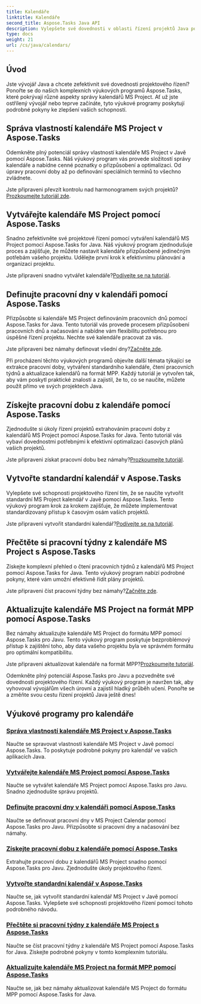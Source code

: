 ```yaml
---
title: Kalendáře
linktitle: Kalendáře
second_title: Aspose.Tasks Java API
description: Vylepšete své dovednosti v oblasti řízení projektů Java pomocí výukových programů Aspose.Tasks. Ovládněte správu kalendářů, snadno vytvářejte, definujte dny v týdnu a aktualizujte kalendáře.
type: docs
weight: 21
url: /cs/java/calendars/
---
```

## Úvod

Jste vývojář Java a chcete zefektivnit své dovednosti projektového řízení? Ponořte se do našich komplexních výukových programů Aspose.Tasks, které pokrývají různé aspekty správy kalendářů MS Project. Ať už jste ostřílený vývojář nebo teprve začínáte, tyto výukové programy poskytují podrobné pokyny ke zlepšení vašich schopností.

## Správa vlastností kalendáře MS Project v Aspose.Tasks
Odemkněte plný potenciál správy vlastností kalendáře MS Project v Javě pomocí Aspose.Tasks. Náš výukový program vás provede složitostí správy kalendáře a nabídne cenné poznatky o přizpůsobení a optimalizaci. Od úpravy pracovní doby až po definování speciálních termínů to všechno zvládnete.

 Jste připraveni převzít kontrolu nad harmonogramem svých projektů?[Prozkoumejte tutoriál zde](./properties/).

## Vytvářejte kalendáře MS Project pomocí Aspose.Tasks
Snadno zefektivněte své projektové řízení pomocí vytváření kalendářů MS Project pomocí Aspose.Tasks for Java. Náš výukový program zjednodušuje proces a zajišťuje, že můžete nastavit kalendáře přizpůsobené jedinečným potřebám vašeho projektu. Udělejte první krok k efektivnímu plánování a organizaci projektu.

 Jste připraveni snadno vytvářet kalendáře?[Podívejte se na tutoriál](./create/).

## Definujte pracovní dny v kalendáři pomocí Aspose.Tasks
Přizpůsobte si kalendáře MS Project definováním pracovních dnů pomocí Aspose.Tasks for Java. Tento tutoriál vás provede procesem přizpůsobení pracovních dnů a načasování a nabídne vám flexibilitu potřebnou pro úspěšné řízení projektu. Nechte své kalendáře pracovat za vás.

 Jste připraveni bez námahy definovat všední dny?[Začněte zde](./define-weekdays/).

Při procházení těchto výukových programů objevíte další témata týkající se extrakce pracovní doby, vytváření standardního kalendáře, čtení pracovních týdnů a aktualizace kalendářů na formát MPP. Každý tutoriál je vytvořen tak, aby vám poskytl praktické znalosti a zajistil, že to, co se naučíte, můžete použít přímo ve svých projektech Java.

## Získejte pracovní dobu z kalendáře pomocí Aspose.Tasks
Zjednodušte si úkoly řízení projektů extrahováním pracovní doby z kalendářů MS Project pomocí Aspose.Tasks for Java. Tento tutoriál vás vybaví dovednostmi potřebnými k efektivní optimalizaci časových plánů vašich projektů.

 Jste připraveni získat pracovní dobu bez námahy?[Prozkoumejte tutoriál](./working-hours/).

## Vytvořte standardní kalendář v Aspose.Tasks
Vylepšete své schopnosti projektového řízení tím, že se naučíte vytvořit standardní MS Project kalendář v Javě pomocí Aspose.Tasks. Tento výukový program krok za krokem zajišťuje, že můžete implementovat standardizovaný přístup k časovým osám vašich projektů.

 Jste připraveni vytvořit standardní kalendář?[Podívejte se na tutoriál](./make-standard/).

## Přečtěte si pracovní týdny z kalendáře MS Project s Aspose.Tasks
Získejte komplexní přehled o čtení pracovních týdnů z kalendářů MS Project pomocí Aspose.Tasks for Java. Tento výukový program nabízí podrobné pokyny, které vám umožní efektivně řídit plány projektů.

 Jste připraveni číst pracovní týdny bez námahy?[Začněte zde](./read-work-weeks/).

## Aktualizujte kalendáře MS Project na formát MPP pomocí Aspose.Tasks
Bez námahy aktualizujte kalendáře MS Project do formátu MPP pomocí Aspose.Tasks pro Javu. Tento výukový program poskytuje bezproblémový přístup k zajištění toho, aby data vašeho projektu byla ve správném formátu pro optimální kompatibilitu.

 Jste připraveni aktualizovat kalendáře na formát MPP?[Prozkoumejte tutoriál](./update-to-mpp/).

Odemkněte plný potenciál Aspose.Tasks pro Javu a pozvedněte své dovednosti projektového řízení. Každý výukový program je navržen tak, aby vyhovoval vývojářům všech úrovní a zajistil hladký průběh učení. Ponořte se a změňte svou cestu řízení projektů Java ještě dnes!
## Výukové programy pro kalendáře
### [Správa vlastností kalendáře MS Project v Aspose.Tasks](./properties/)
Naučte se spravovat vlastnosti kalendáře MS Project v Javě pomocí Aspose.Tasks. To poskytuje podrobné pokyny pro kalendář ve vašich aplikacích Java.
### [Vytvářejte kalendáře MS Project pomocí Aspose.Tasks](./create/)
Naučte se vytvářet kalendáře MS Project pomocí Aspose.Tasks pro Javu. Snadno zjednodušte správu projektů.
### [Definujte pracovní dny v kalendáři pomocí Aspose.Tasks](./define-weekdays/)
Naučte se definovat pracovní dny v MS Project Calendar pomocí Aspose.Tasks pro Javu. Přizpůsobte si pracovní dny a načasování bez námahy.
### [Získejte pracovní dobu z kalendáře pomocí Aspose.Tasks](./working-hours/)
Extrahujte pracovní dobu z kalendářů MS Project snadno pomocí Aspose.Tasks pro Javu. Zjednodušte úkoly projektového řízení.
### [Vytvořte standardní kalendář v Aspose.Tasks](./make-standard/)
Naučte se, jak vytvořit standardní kalendář MS Project v Javě pomocí Aspose.Tasks. Vylepšete své schopnosti projektového řízení pomocí tohoto podrobného návodu.
### [Přečtěte si pracovní týdny z kalendáře MS Project s Aspose.Tasks](./read-work-weeks/)
Naučte se číst pracovní týdny z kalendáře MS Project pomocí Aspose.Tasks for Java. Získejte podrobné pokyny v tomto komplexním tutoriálu.
### [Aktualizujte kalendáře MS Project na formát MPP pomocí Aspose.Tasks](./update-to-mpp/)
Naučte se, jak bez námahy aktualizovat kalendáře MS Project do formátu MPP pomocí Aspose.Tasks for Java.